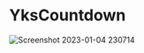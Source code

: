 # YksCountdown
 
![Screenshot 2023-01-04 230714](https://user-images.githubusercontent.com/66999194/210640346-034f5c33-50e4-4a4e-8884-ad60fb53399f.png)
